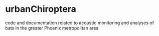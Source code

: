 # urbanChiroptera
code and documentation related to acoustic monitoring and analyses of bats in the greater Phoenix metropolitan area
